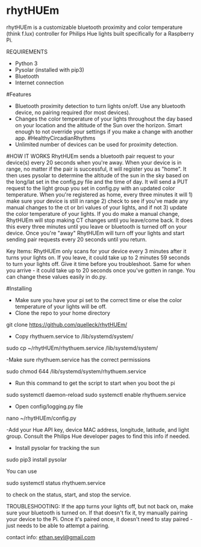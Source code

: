 # rhytHUEm

rhytHUEm is a customizable bluetooth proximity and color temperature (think f.lux) controller for Philips Hue lights built specifically for a Raspberry Pi. 

REQUIREMENTS
- Python 3
- Pysolar (installed with pip3)
- Bluetooth
- Internet connection

#Features
- Bluetooth proximity detection to turn lights on/off. Use any bluetooth device, no pairing required (for most devices).
- Changes the color temperature of your lights throughout the day based on your location and the altitude of the Sun over the horizon. Smart enough to not override your settings if you make a change with another app. #HealthyCircadianRhythms
- Unlimited number of devices can be used for proximity detection.


#HOW IT WORKS
RhytHUEm sends a bluetooth pair request to your device(s) every 20 seconds when you're away. When your device is in range, no matter if the pair is successful, it will register you as "home". It then uses pysolar to determine the altitude of the sun in the sky based on the long/lat set in the config.py file and the time of day. It will send a PUT request to the light group you set in config.py with an updated color temperature. When you're registered as home, every three minutes it will 1) make sure your device is still in range 2) check to see if you've made any manual changes to the ct or bri values of your lights, and if not 3) update the color temperature of your lights. If you do make a manual change, RhytHUEm will stop making CT changes until you leave/come back. It does this every three minutes until you leave or bluetooth is turned off on your device. Once you're "away" RhytHUEm will turn off your lights and start sending pair requests every 20 seconds until you return.

Key Items: RhytHUEm only scans for your device every 3 minutes after it turns your lights on. If you leave, it could take up to 2 minutes 59 seconds to turn your lights off. Give it time before you troubleshoot. Same for when you arrive - it could take up to 20 seconds once you've gotten in range. You can change these values easily in do.py.

#Installing
- Make sure you have your pi set to the correct time or else the color temperature of your lights will be off.
- Clone the repo to your home directory 

git clone https://github.com/quelleck/rhytHUEm/
- Copy rhythuem.service to /lib/systemd/system/

sudo cp ~/rhytHUEm/rhythuem.service /lib/systemd/system/

-Make sure rhythuem.service has the correct permissions

sudo chmod 644 /lib/systemd/system/rhythuem.service
- Run this command to get the script to start when you boot the pi 

sudo systemctl daemon-reload
sudo systemctl enable rhythuem.service
- Open config/logging.py file 

nano ~/rhytHUEm/config.py

-Add your Hue API key, device MAC address, longitude, latitude, and light group. Consult the Philips Hue developer pages to find this info if needed.


- Install pysolar for tracking the sun


sudo pip3 install pysolar


You can use 

sudo systemctl status rhythuem.service

to check on the status, start, and stop the service.



TROUBLESHOOTING: If the app turns your lights off, but not back on, make sure your bluetooth is turned on. If that doesn't fix it, try manually pairing your device to the Pi. Once it's paired once, it doesn't need to stay paired - just needs to be able to attempt a pairing.

contact info: ethan.seyl@gmail.com
